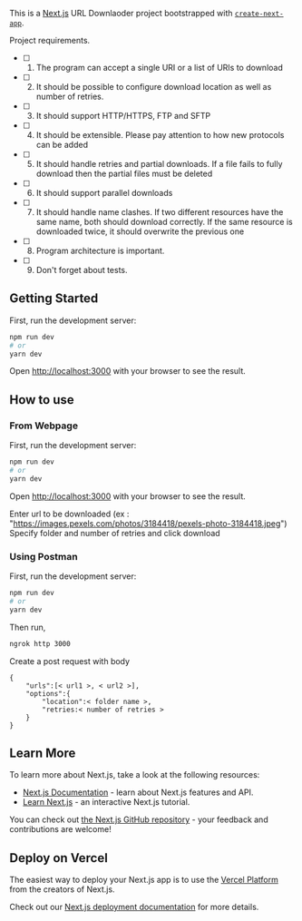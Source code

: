 This is a [Next.js](https://nextjs.org/) URL Downlaoder project bootstrapped with [`create-next-app`](https://github.com/vercel/next.js/tree/canary/packages/create-next-app).

Project requirements.
- [ ] 1. The program can accept a single URI or a list of URIs to download 
- [ ] 2. It should be possible to configure download location as well as number of retries.
- [ ] 3. It should support HTTP/HTTPS, FTP and SFTP 
- [ ] 4. It should be extensible. Please pay attention to how new protocols can be added
- [ ] 5. It should handle retries and partial downloads. If a file fails to fully download then the partial files must be deleted
- [ ] 6. It should support parallel downloads 
- [ ] 7. It should handle name clashes. If two different resources have the same name, both should download correctly. If the same resource is downloaded twice, it should overwrite the previous one
- [ ] 8. Program architecture is important.
- [ ] 9. Don't forget about tests.

## Getting Started

First, run the development server:

```bash
npm run dev
# or
yarn dev
```

Open [http://localhost:3000](http://localhost:3000) with your browser to see the result.

## How to use
### From Webpage

First, run the development server:

```bash
npm run dev
# or
yarn dev
```

Open [http://localhost:3000](http://localhost:3000) with your browser to see the result.

Enter url to be downloaded (ex : "https://images.pexels.com/photos/3184418/pexels-photo-3184418.jpeg")
Specify folder and number of retries and click download

### Using Postman

First, run the development server:

```bash
npm run dev
# or
yarn dev
```

Then run,

```bash
ngrok http 3000
```


Create a post request with body


```
{
    "urls":[< url1 >, < url2 >],
    "options":{
        "location":< folder name >,
        "retries:< number of retries >
    }
}

```

## Learn More

To learn more about Next.js, take a look at the following resources:

- [Next.js Documentation](https://nextjs.org/docs) - learn about Next.js features and API.
- [Learn Next.js](https://nextjs.org/learn) - an interactive Next.js tutorial.

You can check out [the Next.js GitHub repository](https://github.com/vercel/next.js/) - your feedback and contributions are welcome!

## Deploy on Vercel

The easiest way to deploy your Next.js app is to use the [Vercel Platform](https://vercel.com/new?utm_medium=default-template&filter=next.js&utm_source=create-next-app&utm_campaign=create-next-app-readme) from the creators of Next.js.

Check out our [Next.js deployment documentation](https://nextjs.org/docs/deployment) for more details.

